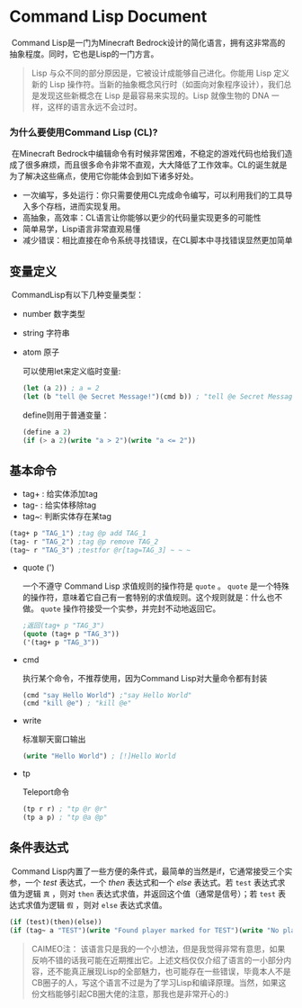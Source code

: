 # Command Lisp Document

​	Command Lisp是一门为Minecraft Bedrock设计的简化语言，拥有这非常高的抽象程度。同时，它也是Lisp的一门方言。

> Lisp 与众不同的部分原因是，它被设计成能够自己进化。你能用 Lisp 定义新的 Lisp 操作符。当新的抽象概念风行时（如面向对象程序设计），我们总是发现这些新概念在 Lisp 是最容易来实现的。Lisp 就像生物的 DNA 一样，这样的语言永远不会过时。

### 为什么要使用Command Lisp (CL)?

​	在Minecraft Bedrock中编辑命令有时候非常困难，不稳定的游戏代码也给我们造成了很多麻烦，而且很多命令非常不直观，大大降低了工作效率。CL的诞生就是为了解决这些痛点，使用它你能体会到如下诸多好处。

- 一次编写，多处运行：你只需要使用CL完成命令编写，可以利用我们的工具导入多个存档，进而实现复用。
- 高抽象，高效率：CL语言让你能够以更少的代码量实现更多的可能性
- 简单易学，Lisp语言非常直观易懂
- 减少错误：相比直接在命令系统寻找错误，在CL脚本中寻找错误显然更加简单

## 变量定义

​	CommandLisp有以下几种变量类型：

- number 数字类型

- string 字符串

- atom 原子

  可以使用let来定义临时变量:

  ```lisp
  (let (a 2)) ; a = 2
  (let (b "tell @e Secret Message!")(cmd b)) ; "tell @e Secret Message!"
  ```

  define则用于普通变量：

  ```lisp
  (define a 2)
  (if (> a 2)(write "a > 2")(write "a <= 2"))
  ```

  

## 基本命令

- tag+ : 给实体添加tag
- tag- : 给实体移除tag
- tag~: 判断实体存在某tag

```lisp
(tag+ p "TAG_1") ;tag @p add TAG_1
(tag- r "TAG_2") ;tag @p remove TAG_2
(tag~ r "TAG_3") ;testfor @r[tag=TAG_3] ~ ~ ~ 
```

- quote (')

  一个不遵守 Command Lisp 求值规则的操作符是 `quote` 。 `quote` 是一个特殊的操作符，意味着它自己有一套特别的求值规则。这个规则就是：什么也不做。 `quote` 操作符接受一个实参，并完封不动地返回它。

  ```lisp
  ;返回(tag+ p "TAG_3")
  (quote (tag+ p "TAG_3")) 
  ('(tag+ p "TAG_3")) 
  ```

- cmd

  执行某个命令，不推荐使用，因为Command Lisp对大量命令都有封装

  ```lisp
  (cmd "say Hello World") ;"say Hello World"
  (cmd "kill @e") ; "kill @e"
  ```

- write

  标准聊天窗口输出

  ```lisp
  (write "Hello World") ; [!]Hello World
  ```

- tp

  Teleport命令

  ```lisp
  (tp r r) ; "tp @r @r"
  (tp a p) ; "tp @a @p"
  ```

## 条件表达式

​	Command Lisp内置了一些方便的条件式，最简单的当然是if，它通常接受三个实参，一个 *test* 表达式，一个 *then* 表达式和一个 *else* 表达式。若 `test` 表达式求值为逻辑 `真` ，则对 `then` 表达式求值，并返回这个值（通常是信号）；若 `test` 表达式求值为逻辑 `假` ，则对 `else` 表达式求值。

```lisp
(if (test)(then)(else))
(if (tag~ a "TEST")(write "Found player marked for TEST")(write "No player has the TEST tag"))
```



> CAIMEO注： 该语言只是我的一个小想法，但是我觉得非常有意思，如果反响不错的话我可能在近期推出它。上述文档仅仅介绍了语言的一小部分内容，还不能真正展现Lisp的全部魅力，也可能存在一些错误，毕竟本人不是CB圈子的人，写这个语言不过是为了学习Lisp和编译原理。当然，如果这份文档能够引起CB圈大佬的注意，那我也是非常开心的:)

